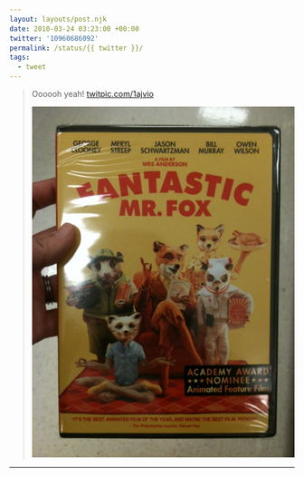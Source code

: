 ```yaml
---
layout: layouts/post.njk
date: 2010-03-24 03:23:00 +00:00
twitter: '10960686092'
permalink: /status/{{ twitter }}/
tags: 
  - tweet
---
```


> Oooooh yeah! [twitpic.com/1ajvio](http://twitpic.com/1ajvio)
> 
> ![Fantastic Mr. Fox DVD](/img/78189648.jpg)

---
